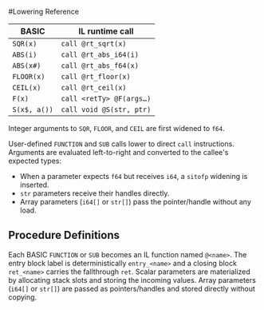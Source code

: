 #Lowering Reference

| BASIC         | IL runtime call |
|---------------|-----------------|
| `SQR(x)`      | `call @rt_sqrt(x)` |
| `ABS(i)`      | `call @rt_abs_i64(i)` |
| `ABS(x#)`     | `call @rt_abs_f64(x)` |
| `FLOOR(x)`    | `call @rt_floor(x)` |
| `CEIL(x)`     | `call @rt_ceil(x)` |
| `F(x)`        | `call <retTy> @F(args…)` |
| `S(x$, a())`  | `call void @S(str, ptr)` |

Integer arguments to `SQR`, `FLOOR`, and `CEIL` are first widened to `f64`.

User-defined `FUNCTION` and `SUB` calls lower to direct `call` instructions.
Arguments are evaluated left-to-right and converted to the callee's expected
types:

- When a parameter expects `f64` but receives `i64`, a `sitofp` widening is
  inserted.
- `str` parameters receive their handles directly.
- Array parameters (`i64[]` or `str[]`) pass the pointer/handle without any
  load.

## Procedure Definitions

Each BASIC `FUNCTION` or `SUB` becomes an IL function named `@<name>`. The
entry block label is deterministically `entry_<name>` and a closing block
`ret_<name>` carries the fallthrough `ret`. Scalar parameters are
materialized by allocating stack slots and storing the incoming values. Array
parameters (`i64[]` or `str[]`) are passed as pointers/handles and stored
directly without copying.
